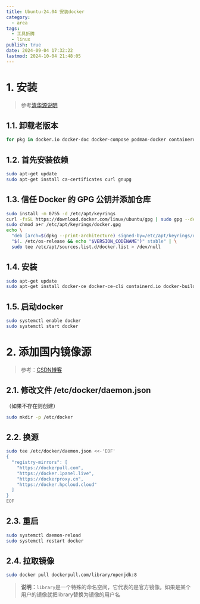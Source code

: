 ```yaml
---
title: Ubuntu-24.04 安装docker
category:
  - area
tags:
  - 工具折腾
  - linux
publish: true
date: 2024-09-04 17:32:22
lastmod: 2024-10-04 21:48:05
---
```

# 1. 安装

> 参考[清华源说明](https://mirrors.tuna.tsinghua.edu.cn/help/docker-ce/)


## 1.1. 卸载老版本

```bash
for pkg in docker.io docker-doc docker-compose podman-docker containerd runc; do sudo apt-get remove $pkg; done
```



## 1.2. 首先安装依赖

```bash
sudo apt-get update
sudo apt-get install ca-certificates curl gnupg
```



## 1.3. 信任 Docker 的 GPG 公钥并添加仓库

```bash
sudo install -m 0755 -d /etc/apt/keyrings
curl -fsSL https://download.docker.com/linux/ubuntu/gpg | sudo gpg --dearmor -o /etc/apt/keyrings/docker.gpg
sudo chmod a+r /etc/apt/keyrings/docker.gpg
echo \
  "deb [arch=$(dpkg --print-architecture) signed-by=/etc/apt/keyrings/docker.gpg] https://mirrors.tuna.tsinghua.edu.cn/docker-ce/linux/ubuntu \
  "$(. /etc/os-release && echo "$VERSION_CODENAME")" stable" | \
  sudo tee /etc/apt/sources.list.d/docker.list > /dev/null
```



## 1.4. 安装

```bash
sudo apt-get update
sudo apt-get install docker-ce docker-ce-cli containerd.io docker-buildx-plugin docker-compose-plugin	
```



## 1.5. 启动docker

```bash
sudo systemctl enable docker
sudo systemctl start docker
```



# 2. 添加国内镜像源
> 参考：[CSDN博客](https://blog.csdn.net/tiffany_263/article/details/140288631)

## 2.1. 修改文件 /etc/docker/daemon.json

（如果不存在则创建）

```bash
sudo mkdir -p /etc/docker
```



## 2.2. 换源

```bash
sudo tee /etc/docker/daemon.json <<-'EOF'
{
  "registry-mirrors": [
 	"https://dockerpull.com",
	"https://docker.1panel.live",
	"https://dockerproxy.cn",
	"https://docker.hpcloud.cloud"
  ]
}
EOF
```



## 2.3. 重启

```bash
sudo systemctl daemon-reload
sudo systemctl restart docker
```



## 2.4. 拉取镜像

```bash
sudo docker pull dockerpull.com/library/openjdk:8
```

> **说明：**`library`是一个特殊的命名空间，它代表的是官方镜像。如果是某个用户的镜像就把library替换为镜像的用户名